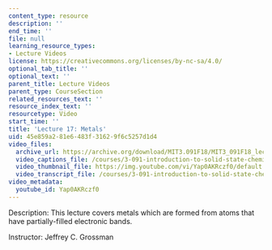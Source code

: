 ```yaml
---
content_type: resource
description: ''
end_time: ''
file: null
learning_resource_types:
- Lecture Videos
license: https://creativecommons.org/licenses/by-nc-sa/4.0/
optional_tab_title: ''
optional_text: ''
parent_title: Lecture Videos
parent_type: CourseSection
related_resources_text: ''
resource_index_text: ''
resourcetype: Video
start_time: ''
title: 'Lecture 17: Metals'
uid: 45e859a2-81e6-483f-3162-9f6c5257d1d4
video_files:
  archive_url: https://archive.org/download/MIT3.091F18/MIT3_091F18_lec17_300k.mp4
  video_captions_file: /courses/3-091-introduction-to-solid-state-chemistry-fall-2018/Yap0AKRczf0_captions.webvtt
  video_thumbnail_file: https://img.youtube.com/vi/Yap0AKRczf0/default.jpg
  video_transcript_file: /courses/3-091-introduction-to-solid-state-chemistry-fall-2018/3ad190d2d139a07b92d720c96a022f46_Yap0AKRczf0.pdf
video_metadata:
  youtube_id: Yap0AKRczf0
---
```


Description: This lecture covers metals which are formed from atoms that have partially-filled electronic bands.

Instructor: Jeffrey C. Grossman


